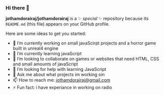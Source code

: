 ### Hi there 👋

**jothamdorairaj/jothamdorairaj** is a ✨ _special_ ✨ repository because its `README.md` (this file) appears on your GitHub profile.

Here are some ideas to get you started:

- 🔭 I’m currently working on small javaScirpt projects and a horror game built in unreal4 engine 
- 🌱 I’m currently learning javaScript
- 👯 I’m looking to collaborate on games or websites that need HTML, CSS and small amounts of javaScript
- 🤔 I’m looking for help with learning JavaScript
- 💬 Ask me about what projects im working oin
- 📫 How to reach me: jothamdorairaj@gmail.com
- ⚡ Fun fact: i have experiance in working on radio
